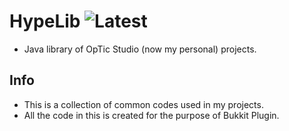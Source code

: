 # HypeLib ![Latest]([https://img.shields.io/maven-central/v/me.hsgamer/hscore](https://img.shields.io/badge/latest_version-v1.1.0-0082c8))
- Java library of OpTic Studio (now my personal) projects.

## Info

* This is a collection of common codes used in my projects.
* All the code in this is created for the purpose of Bukkit Plugin.
